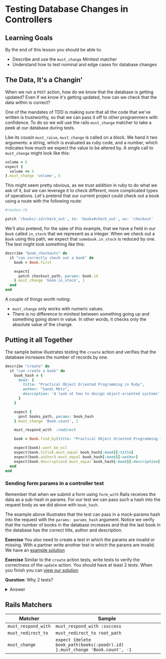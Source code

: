 # Testing Database Changes in Controllers

## Learning Goals

By the end of this lesson you should be able to:

- Describe and use the `must_change` Minitest matcher
- Understand how to test nominal and edge cases for database changes

## The Data, It's a Changin'

When we run a `POST` action, how do we know that the database is getting updated? Even if we know it's getting updated, how can we check that the data within is correct?

One of the mandates of TDD is making sure that all the code that we've written is trustworthy, so that we can pass it off to other programmers with confidence. To do so we will use the rails `must_change` matcher to take a peek at our database during tests.

Like its cousin `must_raise`, `must_change` is called on a block. We hand it two arguments: a string, which is evaluated as ruby code, and a number, which indicates how much we expect the value to be altered by. A single call to `must_change` might look like this:

```ruby
volume = 6
expect {
  volume += 5
}.must_change 'volume', 5
```

This might seem pretty obvious, as we trust addition in ruby to do what we ask of it, but we can leverage it to check different, more complicated types of operations. Let's pretend that our current project could check out a book using a route with the following route:

```ruby
#routes.rb

patch '/books/:id/check_out', to: 'books#check_out', as: 'checkout'
```

We'll also pretend, for the sake of this example, that we have a field in our `Book` called `in_stock` that we represent as a integer. When we check out a `Book` using this path, we expect that `somebook.in_stock` is reduced by one. The test might look something like this:

```ruby
describe "book_checkouts" do
  it "can correctly check out a book" do
    book = Book.first

    expect{
      patch checkout_path, params: book.id
    }.must_change 'book.in_stock', 1
  end
end
```

A couple of things worth noting: 

- `must_change` only works with numeric values.
- There is no difference to minitest between something going up and something going down in value. In other words, it checks only the absolute value of the change.

## Putting it all Together
The sample below illustrates testing the `create` action and verifies that the database increases the number of records by one.

```ruby
describe "create" do
  it "can create a book" do
    book_hash = {
      book: {
        title: "Practical Object Oriented Programming in Ruby",
        author: "Sandi Metz",
        description: 'A look at how to design object-oriented systems'
      }
    }

    expect {
      post books_path, params: book_hash
    }.must_change 'Book.count', 1

    must_respond_with  :redirect

    book = Book.find_by(title: "Practical Object Oriented Programming in Ruby")

    expect(book).wont_be_nil
    expect(book.title).must_equal book_hash[:book][:title]
    expect(book.author).must_equal book_hash[:book][:author]
    expect(book.description).must_equal book_hash[:book][:description]
  end
end
```

### Sending form params in a controller test

Remember that when we submit a form using `form_with` Rails receives the data as a sub-hash in params.  For our test we can pass such a hash into the request body as we did above with `book_hash`.

The example above illustrates that the test can pass in a mock-params hash into the request with the `params: params_hash` argument.  Notice we verify that the number of books in the database increases and that the last book in the database has the correct title, author and description.

**Exercise** You also need to create a test in which the params are invalid or missing.  With a partner write another test in which the params are invalid.  We have an [example solution](code_samples/create_controller_test.rb)

**Exercise** Similar to the `create` action tests, write tests to verify the correctness of the `update` action.  You should have at least 2 tests. When you finish you can [view our solution](./code_samples/update_controller_test.rb)

**Question**: Why 2 tests?

<details>
  <summary>
    Answer
  </summary>
  Your tests should check for a valid update, and an update to a nonexistant Book.
</details>

## Rails Matchers

|   Matcher	|   Sample	|
|---	|---	|
|   `must_respond_with`	|   `must_respond_with :success`	|
|   `must_redirect_to`	|   `must_redirect_to root_path`	|
|   `must_change`	|   `expect {delete book_path(books(:poodr).id) }.must_change 'Book.count', -1`	|